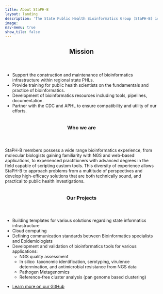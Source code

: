 ```yaml
---
title: About StaPH-B
layout: landing
description: 'The State Public Health Bioinformatics Group (StaPH-B) is a consortium of public health scientists interested in addressing the common barriers impeding bioinformatics implementation in state public health laboratories.'
image:
nav-menu: true
show_tile: false
---
```


<!-- Main -->
<div id="main">

<!-- One -->
<section id="one">
  <div class="inner">
    <header class="major">
      <h2>Mission</h2>
    </header>
    <ul>
      <li>Support the construction and maintenance of bioinformatics infrastructure within regional state PHLs.</li>
      <li>Provide training for public health scientists on the fundamentals and practice of bioinformatics.</li>
      <li>Development of bioinformatics resources including tools, pipelines, documentation.</li>
      <li>Partner with the CDC and APHL to ensure compatibility and utility of our efforts.</li>
    </ul>
  </div>
</section>

<!-- Two -->
<section id="two" class="spotlights">
  <!-- Spotlight One -->
  <section>
    <a href="generic.html" class="image">
      <img src="{% link assets/images/hexagon.jpg %}" alt="" data-position="center center" />
    </a>
    <div class="content">
      <div class="inner">
        <header class="major">
          <h3>Who we are</h3>
        </header>
        <p>StaPH-B members possess a wide range bioinformatics experience, from molecular biologists gaining familiarity with NGS and web-based applications, to experienced practitioners with advanced degrees in the field capable of scripting custom tools. This diversity of experience allows StaPH-B to approach problems from a multitude of perspectives and develop high-efficacy solutions that are both technically sound, and practical to public health investigations.</p>
      </div>
    </div>
  </section>

  <!-- Spotlight Two -->
  <section>
    <a href="generic.html" class="image">
      <img src="{% link assets/images/hexagon.jpg %}" alt="" data-position="top center" />
    </a>
    <div class="content">
      <div class="inner">
        <header class="major">
          <h3>Our Projects</h3>
        </header>
        <p>
          <ul>
            <li>Building templates for various solutions regarding state informatics infrastructure</li>
            <li>Cloud computing</li>
            <li>Defining communication standards between Bioinformatics specialists and Epidemiologists</li>
            <li>Development and validation of bioinformatics tools for various applications:
              <ul>
                <li>NGS quality assessment</li>
                <li>In silico ​ taxonomic identification, serotyping, virulence determination, and antimicrobial resistance from NGS data</li>
                <li>Pathogen Metagenomics</li>
                <li>Reference-free cluster analysis (pan genome based clustering)</li>
              </ul></li>
          </ul>
        </p>
        <ul class="actions">
          <li><a href="https://github.com/StaPH-B" class="button">Learn more on our GitHub</a></li>
        </ul>
      </div>
    </div>
  </section>
</div>
